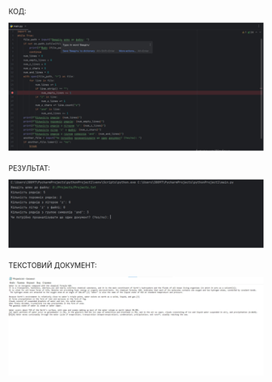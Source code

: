 
###
КОД:

![image](https://github.com/hrynyk34/labs/blob/lab_4/%D0%9B%D0%B0%D0%B1%D0%BE%D1%80%D0%B0%D1%82%D0%BE%D1%80%D0%BD%D0%B0%20%D1%80%D0%BE%D0%B1%D0%BE%D1%82%D0%B0%20%234/%D0%BA%D0%BE%D0%B4.png)
###
РЕЗУЛЬТАТ:

![image](https://github.com/hrynyk34/labs/blob/lab_4/%D0%9B%D0%B0%D0%B1%D0%BE%D1%80%D0%B0%D1%82%D0%BE%D1%80%D0%BD%D0%B0%20%D1%80%D0%BE%D0%B1%D0%BE%D1%82%D0%B0%20%234/%D1%80%D0%B5%D0%B7%D1%83%D0%BB%D1%8C%D1%82%D0%B0%D1%82.png)

###
ТЕКСТОВИЙ ДОКУМЕНТ:

![image](https://github.com/hrynyk34/labs/blob/lab_4/%D0%9B%D0%B0%D0%B1%D0%BE%D1%80%D0%B0%D1%82%D0%BE%D1%80%D0%BD%D0%B0%20%D1%80%D0%BE%D0%B1%D0%BE%D1%82%D0%B0%20%234/%D1%82%D0%B5%D0%BA%D1%81%D1%82.png)

